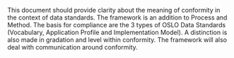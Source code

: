 This document should provide clarity about the meaning of conformity in the context of data standards. The framework is an addition to Process and Method. The basis for compliance are the 3 types of OSLO Data Standards (Vocabulary, Application Profile and Implementation Model). A distinction is also made in gradation and level within conformity. The framework will also deal with communication around conformity.